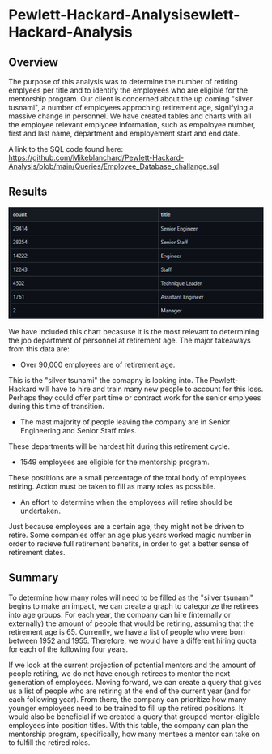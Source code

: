 # Pewlett-Hackard-Analysisewlett-Hackard-Analysis

## Overview

The purpose of this analysis was to determine the number of retiring emplyees per title and to identify the employees who are eligible for the mentorship program. Our client is concerned about the up coming "silver tusnami", a number of employees approching retirement age, signifying a massive change in personnel. We have created tables and charts with all the employee relevant emplyoee information, such as empoloyee number, first and last name, department and employement start and end date. 

A link to the SQL code found here: https://github.com/Mikeblanchard/Pewlett-Hackard-Analysis/blob/main/Queries/Employee_Database_challange.sql

## Results

![](https://github.com/Mikeblanchard/Pewlett-Hackard-Analysis/blob/main/retiring_departments.png)

We have included this chart becasuse it is the most relevant to determining the job department of personnel at retirement age. The major takeaways from this data are:

- Over 90,000 employees are of retirement age.  

This is the "silver tsunami" the comapny is looking into. The Pewlett-Hackard will have to hire and train many new people to account for this loss. Perhaps they could offer part time or contract work for the senior emplyees during this time of transition. 

- The mast majority of people leaving the company are in Senior Engineering and Senior Staff roles. 

These departments will be hardest hit during this retirement cycle. 

- 1549 employees  are eligible for the mentorship program. 

These postitions are a small percentage of the total body of employees retiring. Action must be taken to fill as many roles as possible. 

- An effort to determine when the employees will retire should be undertaken. 

Just because employees are a certain age, they might not be driven to retire. Some companies offer an age plus years worked magic number in order to recieve full retirement benefits, in order to get a better sense of retirement dates. 




## Summary
To determine how many roles will need to be filled as the "silver tsunami" begins to make an impact, we can create a graph to categorize the retirees into age groups. For each year, the company can hire (internally or externally) the amount of people that would be retiring, assuming that the retirement age is 65. Currently, we have a list of people who were born between 1952 and 1955. Therefore, we would have a different hiring quota for each of the following four years.

If we look at the current projection of potential mentors and the amount of people retiring, we do not have enough retirees to mentor the next generation of employees. Moving forward, we can create a query that gives us a list of people who are retiring at the end of the current year (and for each following year). From there, the company can prioritize how many younger employees need to be trained to fill up the retired positions. It would also be beneficial if we created a query that grouped mentor-eligible employees into position titles. With this table, the company can plan the mentorship program, specifically, how many mentees a mentor can take on to fulfill the retired roles.
